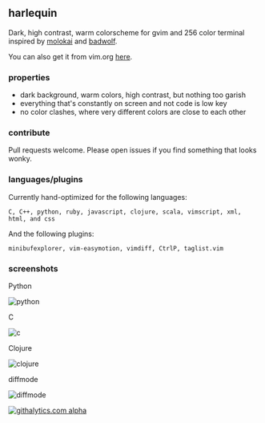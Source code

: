 ## harlequin ##

Dark, high contrast, warm colorscheme for gvim and 256 color terminal inspired by [molokai](https://github.com/tomasr/molokai) and [badwolf](https://github.com/sjl/badwolf).

You can also get it from vim.org [here](http://www.vim.org/scripts/script.php?script_id=4195).

### properties ###

- dark background, warm colors, high contrast, but nothing too garish
- everything that's constantly on screen and not code is low key
- no color clashes, where very different colors are close to each other

### contribute ###

Pull requests welcome. Please open issues if you find something that looks wonky.

### languages/plugins ###

Currently hand-optimized for the following languages:

```
C, C++, python, ruby, javascript, clojure, scala, vimscript, xml, html, and css
```

And the following plugins:

```
minibufexplorer, vim-easymotion, vimdiff, CtrlP, taglist.vim
```

### screenshots ###

Python

![python](http://i.imgur.com/IX2F1.png)

C

![c](http://i.imgur.com/ODbCD.png)

Clojure

![clojure](http://i.imgur.com/LoUNY.png)

diffmode

![diffmode](http://i.imgur.com/7GlFM.png)

[![githalytics.com alpha](https://cruel-carlota.pagodabox.com/bedf45835c6498be0baae617161f6477 "githalytics.com")](http://githalytics.com/nielsmadan/harlequin)
